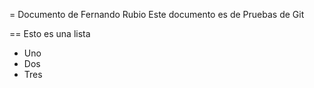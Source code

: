 = Documento de Fernando Rubio
Este documento es de Pruebas de Git

== Esto es una lista
  * Uno
  * Dos
  * Tres
